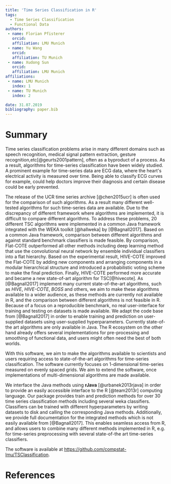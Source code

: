 ```yaml
---
title: 'Time Series Classification in R'
tags:
  - Time Series Classification
  - Functional Data
authors:
 - name: Florian Pfisterer
   orcid:
   affiliation: LMU Munich
 - name: Yu Wang
   orcid:
   affiliation: TU Munich
 - name: Xudong Sun
   orcid:
   affiliation: LMU Munich
affiliations:
 - name: LMU Munich
   index: 1
 - name: TU Munich
   index: 2

date: 31.07.2019
bibliography: paper.bib
---
```


# Summary
Time series classification problems arise in many different domains such as speech recognition, medical signal pattern extraction, gesture recognition,etc[@geurts2001pattern], often as a byproduct of a process.
As a result, algorithms for time-series classification have been widely studied.
A prominent example for time-series data are ECG data, where the heart's electrical activity is measured over time.
Being able to classify ECG curves for example, could help doctors improve their diagnosis and certain disease could be early prevented. 

The release of the UCR time series archive [@chen2015ucr] is often used for the comparison of such algorithms.
As a result many different well-tested algorithms for such time-series data are available.
Due to the discrepancy of different framework where algorithms are implemented, it is difficult to compare different algorithms.
To address these problems, 20 different TSC algorithms were implemented in a common Java framework integrated with the WEKA toolkit [@hallweka] by [@Bagnall2017].
Based on a common Java framework, comparison between different algorithms and against standard benchmark classifiers is made feasible.
By comparison, Flat-COTE outperformed all other methods including deep learning method that use the convolutional neural network by ensemble individual classifiers into a flat hierarchy. Based on the experimental result, HIVE-COTE improved the Flat-COTE by adding new components and arranging components in a modular hierarchical structure and introduced a probabilistic voting scheme to make the final prediction. Finally, HIVE-COTE performed more accurate and became a new state-of-art algorithm for TSC[@hivecote].
As [@Bagnall2017] implement many current state-of-the-art algorithms, such as *HIVE*, *HIVE-COTE*, *BOSS* and others, we aim to make these algorithms available to a wider audience, as these methods are currently not available in R, and the comparison between different algorithms is not feasible in R.
Because of a focus on a reproducible benchmark, no real user-interface for training and testing on datasets is made available.
We adapt the code base from [@Bagnall2017] in order to enable training and prediction on user-supplied datasets using user-supplied hyperparameters.
Currently state-of-the art algorithms are only available in Java. The R ecosystem on the other hand already offers several implementations for
pre-processing and smoothing of functional data, and users might often need the best of both worlds.

With this software, we aim to make the algorithms available to scientists and users requiring access to state-of-the-art algorithms for time-series classification.
The software currently focuses on 1-dimensional time-series measured on evenly spaced grids.
We aim to extend the software, once implementations of multi-dimensional algorithms are made available.

We interface the Java methods using **rJava** [@urbanek2013rjava] in order to provide an easily accessible interface to the R [@team2013r] computing language. Our package provides train and prediction methods for over 30 time series classification methods including several weka classifiers.
Classifiers can be trained with different hyperparameters by writing datasets to disk and calling the corresponding Java methods.
Additionally, we provide full documentation for the integrated methods which is not easily available from [@Bagnall2017].
This enables seamless access from R, and allows users to combine many different methods implemented in R, e.g. for time-series preprocessing with several state-of-the art time-series classifiers.

The software is available at https://github.com/compstat-lmu/TSClassification.

# References
